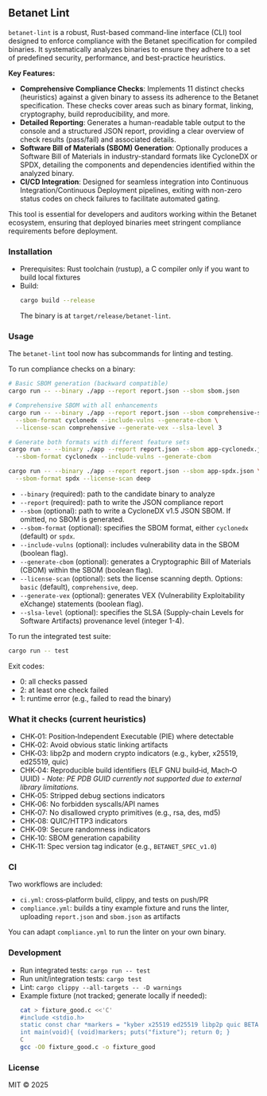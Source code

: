 ## Betanet Lint

`betanet-lint` is a robust, Rust-based command-line interface (CLI) tool designed to enforce compliance with the Betanet specification for compiled binaries. It systematically analyzes binaries to ensure they adhere to a set of predefined security, performance, and best-practice heuristics.

**Key Features:**

- **Comprehensive Compliance Checks**: Implements 11 distinct checks (heuristics) against a given binary to assess its adherence to the Betanet specification. These checks cover areas such as binary format, linking, cryptography, build reproducibility, and more.
- **Detailed Reporting**: Generates a human-readable table output to the console and a structured JSON report, providing a clear overview of check results (pass/fail) and associated details.
- **Software Bill of Materials (SBOM) Generation**: Optionally produces a Software Bill of Materials in industry-standard formats like CycloneDX or SPDX, detailing the components and dependencies identified within the analyzed binary.
- **CI/CD Integration**: Designed for seamless integration into Continuous Integration/Continuous Deployment pipelines, exiting with non-zero status codes on check failures to facilitate automated gating.

This tool is essential for developers and auditors working within the Betanet ecosystem, ensuring that deployed binaries meet stringent compliance requirements before deployment.

### Installation
- Prerequisites: Rust toolchain (rustup), a C compiler only if you want to build local fixtures
- Build:
  ```bash
  cargo build --release
  ```
  The binary is at `target/release/betanet-lint`.

### Usage
The `betanet-lint` tool now has subcommands for linting and testing.

To run compliance checks on a binary:
```bash
# Basic SBOM generation (backward compatible)
cargo run -- --binary ./app --report report.json --sbom sbom.json

# Comprehensive SBOM with all enhancements
cargo run -- --binary ./app --report report.json --sbom comprehensive-sbom.json \
  --sbom-format cyclonedx --include-vulns --generate-cbom \
  --license-scan comprehensive --generate-vex --slsa-level 3

# Generate both formats with different feature sets
cargo run -- --binary ./app --report report.json --sbom app-cyclonedx.json \
  --sbom-format cyclonedx --include-vulns --generate-cbom

cargo run -- --binary ./app --report report.json --sbom app-spdx.json \
  --sbom-format spdx --license-scan deep
```
- `--binary` (required): path to the candidate binary to analyze
- `--report` (required): path to write the JSON compliance report
- `--sbom` (optional): path to write a CycloneDX v1.5 JSON SBOM. If omitted, no SBOM is generated.
- `--sbom-format` (optional): specifies the SBOM format, either `cyclonedx` (default) or `spdx`.
- `--include-vulns` (optional): includes vulnerability data in the SBOM (boolean flag).
- `--generate-cbom` (optional): generates a Cryptographic Bill of Materials (CBOM) within the SBOM (boolean flag).
- `--license-scan` (optional): sets the license scanning depth. Options: `basic` (default), `comprehensive`, `deep`.
- `--generate-vex` (optional): generates VEX (Vulnerability Exploitability eXchange) statements (boolean flag).
- `--slsa-level` (optional): specifies the SLSA (Supply-chain Levels for Software Artifacts) provenance level (integer 1-4).

To run the integrated test suite:
```bash
cargo run -- test
```

Exit codes:
- 0: all checks passed
- 2: at least one check failed
- 1: runtime error (e.g., failed to read the binary)

### What it checks (current heuristics)
- CHK‑01: Position‑Independent Executable (PIE) where detectable
- CHK‑02: Avoid obvious static linking artifacts
- CHK‑03: libp2p and modern crypto indicators (e.g., kyber, x25519, ed25519, quic)
- CHK‑04: Reproducible build identifiers (ELF GNU build‑id, Mach‑O UUID) - *Note: PE PDB GUID currently not supported due to external library limitations.*
- CHK‑05: Stripped debug sections indicators
- CHK‑06: No forbidden syscalls/API names
- CHK‑07: No disallowed crypto primitives (e.g., rsa, des, md5)
- CHK‑08: QUIC/HTTP3 indicators
- CHK‑09: Secure randomness indicators
- CHK‑10: SBOM generation capability
- CHK‑11: Spec version tag indicator (e.g., `BETANET_SPEC_v1.0`)

### CI
Two workflows are included:
- `ci.yml`: cross‑platform build, clippy, and tests on push/PR
- `compliance.yml`: builds a tiny example fixture and runs the linter, uploading `report.json` and `sbom.json` as artifacts

You can adapt `compliance.yml` to run the linter on your own binary.

### Development
- Run integrated tests: `cargo run -- test`
- Run unit/integration tests: `cargo test`
- Lint: `cargo clippy --all-targets -- -D warnings`
- Example fixture (not tracked; generate locally if needed):
  ```bash
  cat > fixture_good.c <<'C'
  #include <stdio.h>
  static const char *markers = "kyber x25519 ed25519 libp2p quic BETANET_SPEC_v1.0 /dev/urandom";
  int main(void){ (void)markers; puts("fixture"); return 0; }
  C
  gcc -O0 fixture_good.c -o fixture_good
  ```

### License
MIT © 2025
